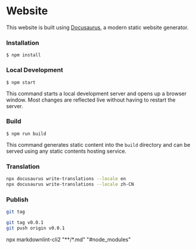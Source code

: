 # Website

This website is built using [Docusaurus](https://docusaurus.io/), a modern static website generator.

### Installation

```
$ npm install
```

### Local Development

```
$ npm start
```

This command starts a local development server and opens up a browser window. Most changes are reflected live without having to restart the server.

### Build

```
$ npm run build
```

This command generates static content into the `build` directory and can be served using any static contents hosting service.


### Translation

```bash
npx docusaurus write-translations --locale en
npx docusaurus write-translations --locale zh-CN
```

### Publish

```bash
git tag

git tag v0.0.1
git push origin v0.0.1
```
npx markdownlint-cli2 "**/*.md" "#node_modules"